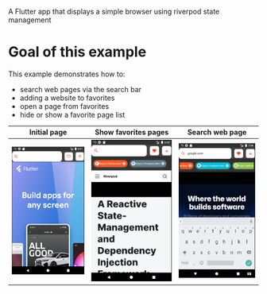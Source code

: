 A Flutter app that displays a simple browser using riverpod state management

# Goal of this example

This example demonstrates how to:

- search web pages via the search bar
- adding a website to favorites
- open a page from favorites
- hide or show a favorite page list


Initial page             |  Show favorites pages          |  Search web page
:-------------------------:|:-------------------------: |:-------------------------:
![home](home.png)  |  ![favorites](riverpod.png)  |  ![search](github.png)
